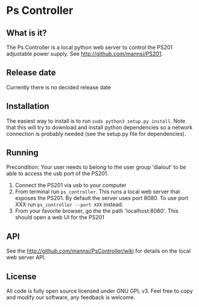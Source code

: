 Ps Controller
======

What is it?
------
The Ps Controller is a local python web server to control the PS201 adjustable power supply. See http://github.com/mannsi/PS201. 

Release date
------
Currently there is no decided release date

Installation
------
The easiest way to install is to run `sudo python3 setup.py install`. Note that this will try to download and install python dependencies so a network connection is probably needed (see the setup.py file for dependencies).

Running
------
Precondition: Your user needs to belong to the user group 'dialout' to be able to access the usb port of the PS201.

1. Connect the PS201 via usb to your computer
2. From terminal run `ps_controller`. This runs a local web server that exposes the PS201. By default the server uses port 8080. To use port XXX run `ps_controller --port XXX` instead.
3. From your favorite browser, go the the path 'localhost:8080'. This should open a web UI for the PS201

API
------
See the http://github.com/mannsi/PsController/wiki for details on the local web server API.

License
------
All code is fully open source licensed under GNU GPL v3. Feel free to copy and modify our software, any feedback is welcome.
